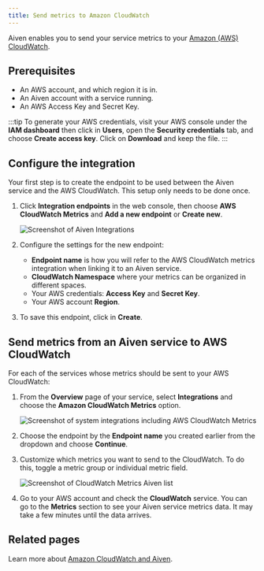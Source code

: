 ```yaml
---
title: Send metrics to Amazon CloudWatch
---
```


Aiven enables you to send your service metrics to your [Amazon (AWS) CloudWatch](https://aws.amazon.com/cloudwatch/).

## Prerequisites

-   An AWS account, and which region it is in.
-   An Aiven account with a service running.
-   An AWS Access Key and Secret Key.

:::tip
To generate your AWS credentials, visit your AWS console under the **IAM
dashboard** then click in **Users**, open the **Security credentials**
tab, and choose **Create access key**. Click on **Download** and keep the file.
:::

## Configure the integration

Your first step is to create the endpoint to be used between the Aiven
service and the AWS CloudWatch. This setup only needs to be done once.

1. Click **Integration endpoints** in the web console, then choose
    **AWS CloudWatch Metrics** and **Add a new endpoint** or **Create
    new**.

    ![Screenshot of Aiven Integrations](/images/integrations/aiven-integrations.png)

1. Configure the settings for the new endpoint:
    -   **Endpoint name** is how you will refer to the AWS CloudWatch
        metrics integration when linking it to an Aiven service.
    -   **CloudWatch Namespace** where your metrics can be organized in
        different spaces.
    -   Your AWS credentials: **Access Key** and **Secret Key**.
    -   Your AWS account **Region**.
1. To save this endpoint, click in **Create**.

## Send metrics from an Aiven service to AWS CloudWatch

For each of the services whose metrics should be sent to your AWS CloudWatch:

1. From the **Overview** page of your service, select **Integrations**
   and choose the **Amazon CloudWatch Metrics** option.

   ![Screenshot of system integrations including AWS CloudWatch Metrics](/images/integrations/cloudwatch-overview-integrations.png)

1. Choose the endpoint by the **Endpoint name** you created earlier
   from the dropdown and choose **Continue**.

1. Customize which metrics you want to send to the CloudWatch. To do
   this, toggle a metric group or individual metric field.

   ![Screenshot of CloudWatch Metrics Aiven list](/images/integrations/cloudwatch-metrics-list.png)

1. Go to your AWS account and check the **CloudWatch** service. You can
   go to the **Metrics** section to see your Aiven service metrics
   data. It may take a few minutes until the data arrives.

## Related pages

Learn more about [Amazon CloudWatch and Aiven](/docs/integrations/cloudwatch).
